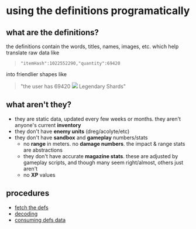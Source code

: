 # using the definitions programatically

## what are the definitions?
  
the definitions contain the words, titles, names, images, etc. which help translate raw data like

> `"itemHash":1022552290,"quantity":69420`

into friendlier shapes like

> "the user has 69420 ![](https://www.bungie.net/common/destiny2_content/icons/b3e829460a53354a92d8f893c44db3b7.png) Legendary Shards"

## what aren't they?

- they are static data, updated every few weeks or months. they aren't anyone's current **inventory**
- they don't have **enemy units** (dreg/acolyte/etc)
- they don't have **sandbox** and **gameplay** numbers/stats
  - no **range** in meters. no **damage numbers**. the impact & range stats are abstractions
  - they don't have accurate **magazine stats**. these are adjusted by gameplay scripts, and though many seem right/almost, others just aren't
  - no **XP** values

## procedures
- [fetch the defs](fetching)
- [decoding](decoding)
- [consuming defs data](consuming)